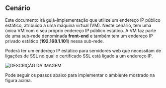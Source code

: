 ## <a name="scenario"></a>Cenário
Este documento irá guiá-implementação que utilize um endereço IP público estático, atribuído a uma máquina virtual (VM). Neste cenário, tem uma única VM com o seu próprio endereço IP público estático. A VM faz parte de uma sub-rede denominada **front-end** e também tem um endereço IP privado estático (**192.168.1.101**) nessa sub-rede.

Poderá ter um endereço IP estático para servidores web que necessitam de ligações de SSL no qual o certificado SSL está ligado a um endereço IP. 

![DESCRIÇÃO DA IMAGEM](./media/virtual-network-deploy-static-pip-scenario-include/figure1.png)

Pode seguir os passos abaixo para implementar o ambiente mostrado na figura acima.

